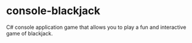 # console-blackjack
C# console application game that allows you to play a fun and interactive game of blackjack.
